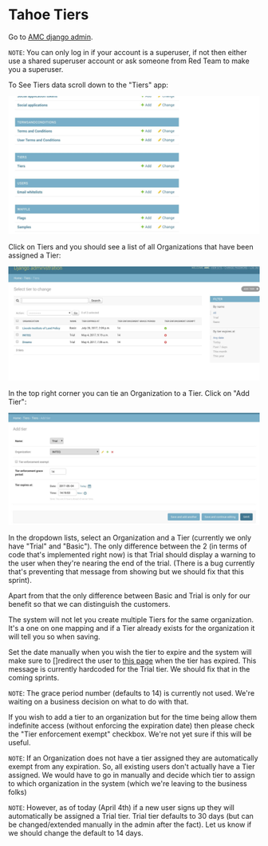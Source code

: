 ﻿# Tahoe Tiers


Go to [AMC django admin](https://amc-app.appsembler.com/admin).

`NOTE`: You can only log in if your account is a superuser, if not then either
use a shared superuser account or ask someone from Red Team to make you a
superuser.


To See Tiers data scroll down to the "Tiers" app:


![tiers img 1](img/tiers1.png)


Click on Tiers and you should see a list of all Organizations that have been
assigned a Tier:


![tiers img 2](img/tiers2.png)

In the top right corner you can tie an Organization to a Tier. Click on "Add
Tier":


![tiers img 3](img/tiers3.png)


In the dropdown lists, select an Organization and a Tier (currently we only
have "Trial" and "Basic"). The only difference between the 2 (in terms of code
that's implemented right now) is that Trial should display a warning to the
user when they're nearing the end of the trial. (There is a bug currently
that's preventing that message from showing but we should fix that this
sprint).


Apart from that the only difference between Basic and Trial is only for our
benefit so that we can distinguish the customers.


The system will not let you create multiple Tiers for the same organization.
It's a one on one mapping and if a Tier already exists for the organization it
will tell you so when saving.


Set the date manually when you wish the tier to expire and the system will make
sure to []redirect the user to [this page](https://amc-app.appsembler.com/expired/) when the tier has expired.
This message is currently hardcoded for the Trial tier.
We should fix that in the coming sprints.


`NOTE`: The grace period number (defaults to 14) is currently not used. We're
waiting on a business decision on what to do with that.


If you wish to add a tier to an organization but for the time being allow them
indefinite access (without enforcing the expiration date) then please check the
"Tier enforcement exempt" checkbox. We're not yet sure if this will be useful.


`NOTE`: If an Organization does not have a tier assigned they are automatically
exempt from any expiration. So, all existing users don't actually have a Tier
assigned. We would have to go in manually and decide which tier to assign to
which organization in the system (which we're leaving to the business folks)


`NOTE`: However, as of today (April 4th) if a new user signs up they will
automatically be assigned a Trial tier. Trial tier defaults to 30 days (but can
be changed/extended manually in the admin after the fact). Let us know if we
should change the default to 14 days.

